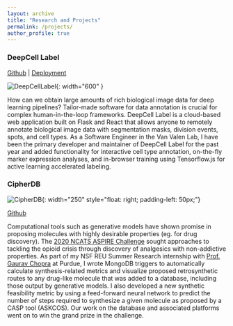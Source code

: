 ```yaml
---
layout: archive
title: "Research and Projects"
permalink: /projects/
author_profile: true
---
```


### DeepCell Label

[Github](https://github.com/vanvalenlab/deepcell-label) \| [Deployment](https://label-dev.deepcell.org/)

![DeepCellLabel](/images/DeepCellLabel.png){: width="600" }

How can we obtain large amounts of rich biological image data for deep learning pipelines? Tailor-made software for data annotation is crucial for complex human-in-the-loop frameworks. DeepCell Label is a cloud-based web application built on Flask and React that allows anyone to remotely annotate biological image data with segmentation masks, division events, spots, and cell types. As a Software Engineer in the Van Valen Lab, I have been the primary developer and maintainer of DeepCell Label for the past year and added functionality for interactive cell type annotation, on-the-fly marker expression analyses, and in-browser training using Tensorflow.js for active learning accelerated labeling.

### CipherDB

![CipherDB](/images/graphviz.png){: width="250" style="float: right; padding-left: 50px;"}

[Github](https://github.com/chopralab/cipher_db)

Computational tools such as generative models have shown promise in proposing molecules with highly desirable properties (eg. for drug discovery). The [2020 NCATS ASPIRE Challenge](https://ncats.nih.gov/aspire/funding/2020ChallengeWinners#c1) sought approaches to tackling the opioid crisis through discovery of analgesics with non-addictive properties. As part of my NSF REU Summer Research internship with [Prof. Gaurav Chopra](http://www.chopralab.com/) at Purdue, I wrote MongoDB triggers to automatically calculate synthesis-related metrics and visualize proposed retrosynthetic routes to any drug-like molecule that was added to a database, including those output by generative models. I also developed a new synthetic feasibility metric by using a feed-forward neural network to predict the number of steps required to synthesize a given molecule as proposed by a CASP tool (ASKCOS). Our work on the database and associated platforms went on to win the grand prize in the challenge.
